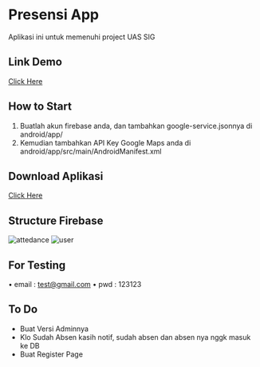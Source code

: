 # Presensi App

Aplikasi ini untuk memenuhi project UAS SIG

## Link Demo
[Click Here](https://www.youtube.com/watch?v=GUZd5MYsqiw)

## How to Start
1. Buatlah akun firebase anda, dan tambahkan google-service.jsonnya di android/app/
2. Kemudian tambahkan API Key Google Maps anda di android/app/src/main/AndroidManifest.xml

## Download Aplikasi
[Click Here](https://github.com/achyusuf10/flutter-presensi-app/raw/main/app-release.apk)

## Structure Firebase
![attedance](https://user-images.githubusercontent.com/65402864/180636480-dd2f1ef9-34fc-41a0-acee-61652f48da19.png)
![user](https://user-images.githubusercontent.com/65402864/180636484-1fb56a1c-f58b-462a-9ca3-820a5cff597e.png)

## For Testing
• email : test@gmail.com
• pwd : 123123

## To Do
- Buat Versi Adminnya
- Klo Sudah Absen kasih notif, sudah absen dan absen nya nggk masuk ke DB
- Buat Register Page
